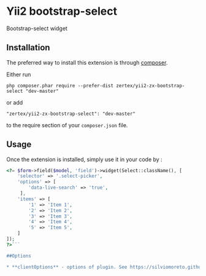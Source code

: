 Yii2 bootstrap-select
=====================
Bootstrap-select widget

Installation
------------

The preferred way to install this extension is through [composer](http://getcomposer.org/download/).

Either run

```
php composer.phar require --prefer-dist zertex/yii2-zx-bootstrap-select "dev-master"
```

or add

```
"zertex/yii2-zx-bootstrap-select": "dev-master"
```

to the require section of your `composer.json` file.


Usage
-----

Once the extension is installed, simply use it in your code by :


```php
<?= $form->field($model, 'field')->widget(Select::className(), [
    'selector' => '.select-picker',
    'options' => [
        'data-live-search' => 'true',
     ],
    'items' => [
        '1' => 'Item 1',
        '2' => 'Item 2',
        '3' => 'Item 3',
        '4' => 'Item 4',
        '5' => 'Item 5',
    ]
]);
?>```

##Options

* **clientOptions** - options of plugin. See https://silviomoreto.github.io/bootstrap-select/